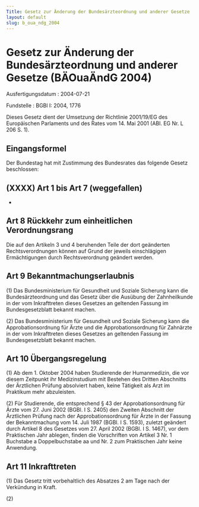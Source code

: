 ```yaml
---
Title: Gesetz zur Änderung der Bundesärzteordnung und anderer Gesetze
layout: default
slug: b_oua_ndg_2004
---
```


# Gesetz zur Änderung der Bundesärzteordnung und anderer Gesetze (BÄOuaÄndG 2004)

Ausfertigungsdatum
:   2004-07-21

Fundstelle
:   BGBl I: 2004, 1776

Dieses Gesetz dient der Umsetzung der Richtlinie 2001/19/EG des
Europäischen Parlaments und des Rates vom 14. Mai 2001 (ABl. EG Nr. L
206 S. 1).


## Eingangsformel

Der Bundestag hat mit Zustimmung des Bundesrates das folgende Gesetz
beschlossen:


## (XXXX) Art 1 bis Art 7 (weggefallen)

-


## Art 8 Rückkehr zum einheitlichen Verordnungsrang

Die auf den Artikeln 3 und 4 beruhenden Teile der dort geänderten
Rechtsverordnungen können auf Grund der jeweils einschlägigen
Ermächtigungen durch Rechtsverordnung geändert werden.


## Art 9 Bekanntmachungserlaubnis

(1) Das Bundesministerium für Gesundheit und Soziale Sicherung kann
die Bundesärzteordnung und das Gesetz über die Ausübung der
Zahnheilkunde in der vom Inkrafttreten dieses Gesetzes an geltenden
Fassung im Bundesgesetzblatt bekannt machen.

(2) Das Bundesministerium für Gesundheit und Soziale Sicherung kann
die Approbationsordnung für Ärzte und die Approbationsordnung für
Zahnärzte in der vom Inkrafttreten dieses Gesetzes an geltenden
Fassung im Bundesgesetzblatt bekannt machen.


## Art 10 Übergangsregelung

(1) Ab dem 1. Oktober 2004 haben Studierende der Humanmedizin, die vor
diesem Zeitpunkt ihr Medizinstudium mit Bestehen des Dritten
Abschnitts der Ärztlichen Prüfung absolviert haben, keine Tätigkeit
als Arzt im Praktikum mehr abzuleisten.

(2) Für Studierende, die entsprechend § 43 der Approbationsordnung für
Ärzte vom 27. Juni 2002 (BGBl. I S. 2405) den Zweiten Abschnitt der
Ärztlichen Prüfung nach der Approbationsordnung für Ärzte in der
Fassung der Bekanntmachung vom 14. Juli 1987 (BGBl. I S. 1593),
zuletzt geändert durch Artikel 8 des Gesetzes vom 27. April 2002
(BGBl. I S. 1467), vor dem Praktischen Jahr ablegen, finden die
Vorschriften von Artikel 3 Nr. 1 Buchstabe a Doppelbuchstabe aa und
Nr. 2 zum Praktischen Jahr keine Anwendung.


## Art 11 Inkrafttreten

(1) Das Gesetz tritt vorbehaltlich des Absatzes 2 am Tage nach der
Verkündung in Kraft.

(2)

